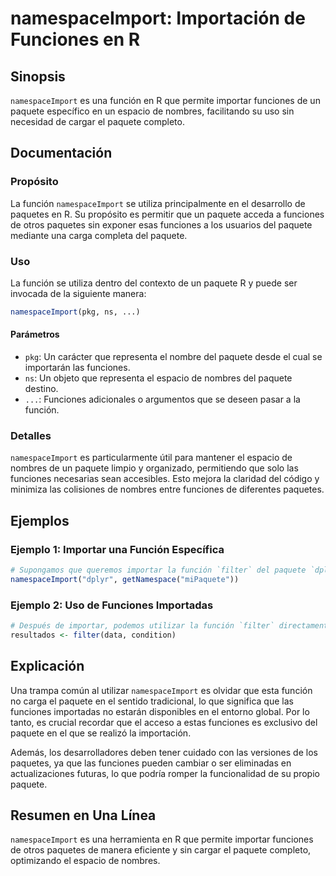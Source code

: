 <!--
Meta Description: # namespaceImport: Importación de Funciones en R ## Sinopsis `namespaceImport` es una función en R que permite importar funciones de un paquete especí...
Meta Keywords: que, paquete, funciones, namespaceimport, función
-->

# namespaceImport: Importación de Funciones en R

## Sinopsis
`namespaceImport` es una función en R que permite importar funciones de un paquete específico en un espacio de nombres, facilitando su uso sin necesidad de cargar el paquete completo.

## Documentación
### Propósito
La función `namespaceImport` se utiliza principalmente en el desarrollo de paquetes en R. Su propósito es permitir que un paquete acceda a funciones de otros paquetes sin exponer esas funciones a los usuarios del paquete mediante una carga completa del paquete.

### Uso
La función se utiliza dentro del contexto de un paquete R y puede ser invocada de la siguiente manera:

```R
namespaceImport(pkg, ns, ...)
```

#### Parámetros
- `pkg`: Un carácter que representa el nombre del paquete desde el cual se importarán las funciones.
- `ns`: Un objeto que representa el espacio de nombres del paquete destino.
- `...`: Funciones adicionales o argumentos que se deseen pasar a la función.

### Detalles
`namespaceImport` es particularmente útil para mantener el espacio de nombres de un paquete limpio y organizado, permitiendo que solo las funciones necesarias sean accesibles. Esto mejora la claridad del código y minimiza las colisiones de nombres entre funciones de diferentes paquetes.

## Ejemplos
### Ejemplo 1: Importar una Función Específica
```R
# Supongamos que queremos importar la función `filter` del paquete `dplyr`
namespaceImport("dplyr", getNamespace("miPaquete"))
```

### Ejemplo 2: Uso de Funciones Importadas
```R
# Después de importar, podemos utilizar la función `filter` directamente
resultados <- filter(data, condition)
```

## Explicación
Una trampa común al utilizar `namespaceImport` es olvidar que esta función no carga el paquete en el sentido tradicional, lo que significa que las funciones importadas no estarán disponibles en el entorno global. Por lo tanto, es crucial recordar que el acceso a estas funciones es exclusivo del paquete en el que se realizó la importación.

Además, los desarrolladores deben tener cuidado con las versiones de los paquetes, ya que las funciones pueden cambiar o ser eliminadas en actualizaciones futuras, lo que podría romper la funcionalidad de su propio paquete.

## Resumen en Una Línea
`namespaceImport` es una herramienta en R que permite importar funciones de otros paquetes de manera eficiente y sin cargar el paquete completo, optimizando el espacio de nombres.